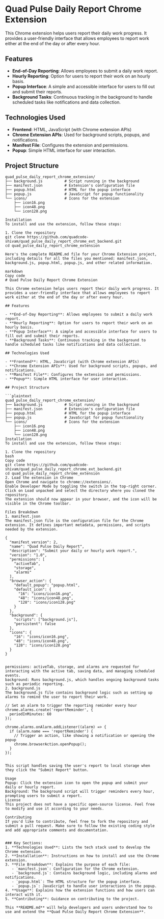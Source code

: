 # Quad Pulse Daily Report Chrome Extension

This Chrome extension helps users report their daily work progress. It provides a user-friendly interface that allows employees to report work either at the end of the day or after every hour.

## Features

- **End-of-Day Reporting**: Allows employees to submit a daily work report.
- **Hourly Reporting**: Option for users to report their work on an hourly basis.
- **Popup Interface**: A simple and accessible interface for users to fill out and submit their reports.
- **Background Tasks**: Continuous tracking in the background to handle scheduled tasks like notifications and data collection.

## Technologies Used

- **Frontend**: HTML, JavaScript (with Chrome extension APIs)
- **Chrome Extension APIs**: Used for background scripts, popups, and notifications.
- **Manifest File**: Configures the extension and permissions.
- **Popup**: Simple HTML interface for user interaction.

## Project Structure

```plaintext
quad_pulse_daily_report_chrome_extension/
├── background.js          # Script running in the background
├── manifest.json          # Extension's configuration file
├── popup.html             # HTML for the popup interface
├── popup.js               # JavaScript for popup functionality
└── icons/                 # Icons for the extension
    ├── icon16.png
    ├── icon48.png
    └── icon128.png

Installation
To install and use the extension, follow these steps:

1. Clone the repository
git clone https://github.com/quadcode-shivam/quad_pulse_daily_report_chrome_ext_backend.git
cd quad_pulse_daily_report_chrome_extension

Here's the complete README.md file for your Chrome Extension project, including details for all the files you mentioned: manifest.json, background.js, popup.html, popup.js, and other related information.

markdown
Copy code
# Quad Pulse Daily Report Chrome Extension

This Chrome extension helps users report their daily work progress. It provides a user-friendly interface that allows employees to report work either at the end of the day or after every hour.

## Features

- **End-of-Day Reporting**: Allows employees to submit a daily work report.
- **Hourly Reporting**: Option for users to report their work on an hourly basis.
- **Popup Interface**: A simple and accessible interface for users to fill out and submit their reports.
- **Background Tasks**: Continuous tracking in the background to handle scheduled tasks like notifications and data collection.

## Technologies Used

- **Frontend**: HTML, JavaScript (with Chrome extension APIs)
- **Chrome Extension APIs**: Used for background scripts, popups, and notifications.
- **Manifest File**: Configures the extension and permissions.
- **Popup**: Simple HTML interface for user interaction.

## Project Structure

```plaintext
quad_pulse_daily_report_chrome_extension/
├── background.js          # Script running in the background
├── manifest.json          # Extension's configuration file
├── popup.html             # HTML for the popup interface
├── popup.js               # JavaScript for popup functionality
└── icons/                 # Icons for the extension
    ├── icon16.png
    ├── icon48.png
    └── icon128.png
Installation
To install and use the extension, follow these steps:

1. Clone the repository
bash
Copy code
git clone https://github.com/quadcode-shivam/quad_pulse_daily_report_chrome_ext_backend.git
cd quad_pulse_daily_report_chrome_extension
2. Load the extension in Chrome
Open Chrome and navigate to chrome://extensions/.
Enable Developer Mode by toggling the switch in the top-right corner.
Click on Load unpacked and select the directory where you cloned the repository.
The extension should now appear in your browser, and the icon will be visible in the Chrome toolbar.

Files Breakdown
1. manifest.json
The manifest.json file is the configuration file for the Chrome extension. It defines important metadata, permissions, and scripts needed by the extension.

{
  "manifest_version": 2,
  "name": "Quad Pulse Daily Report",
  "description": "Submit your daily or hourly work report.",
  "version": "1.0",
  "permissions": [
    "activeTab",
    "storage",
    "alarms"
  ],
  "browser_action": {
    "default_popup": "popup.html",
    "default_icon": {
      "16": "icons/icon16.png",
      "48": "icons/icon48.png",
      "128": "icons/icon128.png"
    }
  },
  "background": {
    "scripts": ["background.js"],
    "persistent": false
  },
  "icons": {
    "16": "icons/icon16.png",
    "48": "icons/icon48.png",
    "128": "icons/icon128.png"
  }
}


permissions: activeTab, storage, and alarms are requested for interacting with the active tab, saving data, and managing scheduled events.
background: Runs background.js, which handles ongoing background tasks such as periodic reporting.
2. background.js
The background.js file contains background logic such as setting up alarms to remind the user to report their work.

// Set an alarm to trigger the reporting reminder every hour
chrome.alarms.create('reportReminder', {
  periodInMinutes: 60
});

chrome.alarms.onAlarm.addListener((alarm) => {
  if (alarm.name === 'reportReminder') {
    // Trigger an action, like showing a notification or opening the popup
    chrome.browserAction.openPopup();
  }
});


This script handles saving the user's report to local storage when they click the "Submit Report" button.

Usage
Popup: Click the extension icon to open the popup and submit your daily or hourly report.
Background: The background script will trigger reminders every hour, prompting users to submit a report.
License
This project does not have a specific open-source license. Feel free to modify and use it according to your needs.

Contributing
If you'd like to contribute, feel free to fork the repository and submit a pull request. Make sure to follow the existing coding style and add appropriate comments and documentation.


### Key Sections:
1. **Technologies Used**: Lists the tech stack used to develop the Chrome extension.
2. **Installation**: Instructions on how to install and use the Chrome extension.
3. **File Breakdown**: Explains the purpose of each file:
   - `manifest.json`: Configuration for the Chrome extension.
   - `background.js`: Contains background logic, including alarms and notifications.
   - `popup.html`: The HTML structure for the popup interface.
   - `popup.js`: JavaScript to handle user interactions in the popup.
4. **Usage**: Explains how the extension functions and how users can interact with it.
5. **Contributing**: Guidance on contributing to the project.

This **README.md** will help developers and users understand how to use and extend the **Quad Pulse Daily Report Chrome Extension**.
